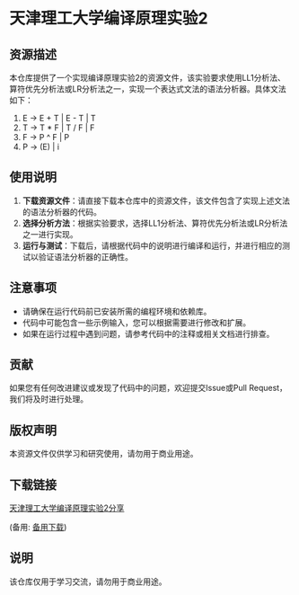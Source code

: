 # 天津理工大学编译原理实验2

## 资源描述

本仓库提供了一个实现编译原理实验2的资源文件，该实验要求使用LL1分析法、算符优先分析法或LR分析法之一，实现一个表达式文法的语法分析器。具体文法如下：

1. E → E + T | E - T | T
2. T → T * F | T / F | F
3. F → P ^ F | P
4. P → (E) | i

## 使用说明

1. **下载资源文件**：请直接下载本仓库中的资源文件，该文件包含了实现上述文法的语法分析器的代码。
2. **选择分析方法**：根据实验要求，选择LL1分析法、算符优先分析法或LR分析法之一进行实现。
3. **运行与测试**：下载后，请根据代码中的说明进行编译和运行，并进行相应的测试以验证语法分析器的正确性。

## 注意事项

- 请确保在运行代码前已安装所需的编程环境和依赖库。
- 代码中可能包含一些示例输入，您可以根据需要进行修改和扩展。
- 如果在运行过程中遇到问题，请参考代码中的注释或相关文档进行排查。

## 贡献

如果您有任何改进建议或发现了代码中的问题，欢迎提交Issue或Pull Request，我们将及时进行处理。

## 版权声明

本资源文件仅供学习和研究使用，请勿用于商业用途。

## 下载链接
[天津理工大学编译原理实验2分享](https://pan.quark.cn/s/8728ca80d138) 

(备用: [备用下载](https://pan.baidu.com/s/1rZaujzg3lUsd4-9a5QMbnQ?pwd=1234))

## 说明

该仓库仅用于学习交流，请勿用于商业用途。
